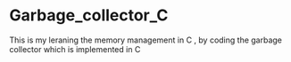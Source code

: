 # Garbage_collector_C
This is my leraning the memory management in C , by coding the garbage collector which is implemented in C
